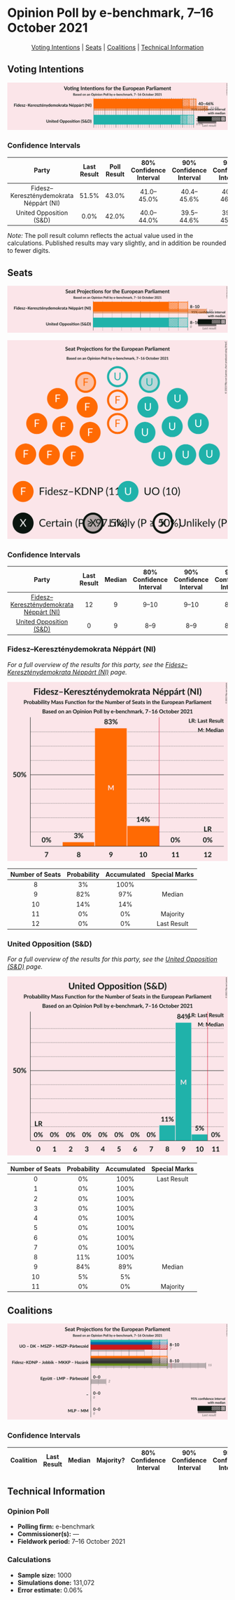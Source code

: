 # Opinion Poll by e-benchmark, 7–16 October 2021

<p align="center"><a href="#voting-intentions">Voting Intentions</a> | <a href="#seats">Seats</a> | <a href="#coalitions">Coalitions</a> | <a href="#technical-information">Technical Information</a></p>

## Voting Intentions

![Graph with voting intentions not yet produced](2021-10-16-e-benchmark.png "Voting Intentions")

### Confidence Intervals

| Party | Last Result | Poll Result | 80% Confidence Interval | 90% Confidence Interval | 95% Confidence Interval | 99% Confidence Interval |
|:-----:|:-----------:|:-----------:|:-----------------------:|:-----------------------:|:-----------------------:|:-----------------------:|
| Fidesz–Kereszténydemokrata Néppárt (NI) | 51.5% | 43.0% | 41.0–45.0% |40.4–45.6% |40.0–46.1% |39.0–47.1% |
| United Opposition (S&D) | 0.0% | 42.0% | 40.0–44.0% |39.5–44.6% |39.0–45.1% |38.0–46.1% |

*Note:* The poll result column reflects the actual value used in the calculations. Published results may vary slightly, and in addition be rounded to fewer digits.

## Seats

![Graph with seats not yet produced](2021-10-16-e-benchmark-seats.png "Seats")

![Graph with seating plan not yet produced](2021-10-16-e-benchmark-seating-plan.png "Seating Plan")

### Confidence Intervals

| Party | Last Result | Median | 80% Confidence Interval | 90% Confidence Interval | 95% Confidence Interval | 99% Confidence Interval |
|:-----:|:-----------:|:------:|:-----------------------:|:-----------------------:|:-----------------------:|:-----------------------:|
| <a href="#fidesz–kereszténydemokrata-néppárt-(ni)">Fidesz–Kereszténydemokrata Néppárt (NI)</a> | 12 | 9 | 9–10 |9–10 |8–10 |8–10 |
| <a href="#united-opposition-(s&d)">United Opposition (S&D)</a> | 0 | 9 | 8–9 |8–9 |8–10 |8–10 |

### Fidesz–Kereszténydemokrata Néppárt (NI)

*For a full overview of the results for this party, see the [Fidesz–Kereszténydemokrata Néppárt (NI)](party-fidesz–kereszténydemokratanéppártni.html) page.*

![Graph with seats probability mass function not yet produced](2021-10-16-e-benchmark-seats-pmf-fidesz–kereszténydemokratanéppártni.png "Seats Probability Mass Function")

| Number of Seats | Probability | Accumulated | Special Marks |
|:---------------:|:-----------:|:-----------:|:-------------:|
| 8 | 3% | 100% |  |
| 9 | 82% | 97% | Median |
| 10 | 14% | 14% |  |
| 11 | 0% | 0% | Majority |
| 12 | 0% | 0% | Last Result |

### United Opposition (S&D)

*For a full overview of the results for this party, see the [United Opposition (S&D)](party-unitedoppositionsd.html) page.*

![Graph with seats probability mass function not yet produced](2021-10-16-e-benchmark-seats-pmf-unitedoppositionsd.png "Seats Probability Mass Function")

| Number of Seats | Probability | Accumulated | Special Marks |
|:---------------:|:-----------:|:-----------:|:-------------:|
| 0 | 0% | 100% | Last Result |
| 1 | 0% | 100% |  |
| 2 | 0% | 100% |  |
| 3 | 0% | 100% |  |
| 4 | 0% | 100% |  |
| 5 | 0% | 100% |  |
| 6 | 0% | 100% |  |
| 7 | 0% | 100% |  |
| 8 | 11% | 100% |  |
| 9 | 84% | 89% | Median |
| 10 | 5% | 5% |  |
| 11 | 0% | 0% | Majority |


## Coalitions

![Graph with coalitions seats not yet produced](2021-10-16-e-benchmark-coalitions-seats.png "Coalitions Seats")

### Confidence Intervals

| Coalition | Last Result | Median | Majority? | 80% Confidence Interval | 90% Confidence Interval | 95% Confidence Interval | 99% Confidence Interval |
|:---------:|:-----------:|:------:|:---------:|:-----------------------:|:-----------------------:|:-----------------------:|:-----------------------:|


## Technical Information

### Opinion Poll

+ **Polling firm:** e-benchmark
+ **Commissioner(s):** —
+ **Fieldwork period:** 7–16 October 2021

### Calculations

+ **Sample size:** 1000
+ **Simulations done:** 131,072
+ **Error estimate:** 0.06%

